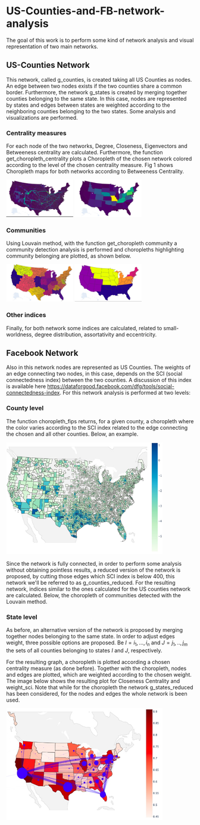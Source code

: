 # US-Counties-and-FB-network-analysis

The goal of this work is to perform some kind of network analysis and visual representation of two main networks. 
## US-Counties Network
This network, called g_counties, is created taking all US Counties as nodes. An edge between two nodes exists if the two counties share a common border.
Furthermore, the network g_states is created by merging together counties belonging to the same state. In this case, nodes are represented by states and edges between states are weighted according to the neighboring counties belonging to the two states. Some analysis and visualizations are performed.
### Centrality measures
For each node of the two networks, Degree, Closeness, Eigenvectors and Betweeness centrality are calculated. Furthermore, the function get_choropleth_centrality plots a Choropleth of the chosen network colored according to the level of the chosen centrality measure. Fig 1 shows Choropleth maps for both networks according to Betweeness Centrality. 

<img src="https://github.com/MatteoScianna/US-Counties-and-FB-network-analysis/blob/main/img/choropleth_betweeness_counties.jpg" width="180" height="100">

<img src="https://github.com/MatteoScianna/US-Counties-and-FB-network-analysis/blob/main/img/choropleth_betweeness_state.jpg" width="180" height="100">


### Communities
Using Louvain method, with the function get_choropleth community a community detection analysis is performed and choropleths highlighting community belonging are plotted, as shown below. 

<img src="https://github.com/MatteoScianna/US-Counties-and-FB-network-analysis/blob/main/img/communities_counties.jpg" width="180" height="100">

<img src="https://github.com/MatteoScianna/US-Counties-and-FB-network-analysis/blob/main/img/communities_states.jpg" width="180" height="100">

### Other indices
Finally, for both network some indices are calculated, related to small-worldness, degree distribution, assortativity and eccentricity. 

## Facebook Network 

Also in this network nodes are represented as US Counties. The weights of an edge connecting two nodes, in this case, depends on the SCI (social connectedness index) between the two counties. A discussion of this index is available here https://dataforgood.facebook.com/dfg/tools/social-connectedness-index. 
For this network analysis is performed at two levels:
### County level
The function choropleth_fips returns, for a given county, a choropleth where the color varies according to the SCI index related to the edge connecting the chosen and all other counties. Below, an example.

<img src="https://github.com/MatteoScianna/US-Counties-and-FB-network-analysis/blob/main/img/sci_variation.jpg" width="420" height="300">

Since the network is fully connected, in order to perform some analysis without obtaining pointless results, a reduced version of the network is proposed, by cutting those edges which SCI index is below 400, this network we'll be referred to as g_counties_reduced. 
For the resulting network, indices similar to the ones calculated for the US counties network are calculated. Below, the choropleth of communities detected with the Louvain method. 

### State level 

As before, an alternative version of the network is proposed by merging together nodes belonging to the same state. In order to adjust edges weight, three possible options are proposed.
Be $I = {i_{1},...,i_{n}}$ and $J = {j_{1},..,j_{m}}$ the sets of all counties belonging to states $I$ and $J$, respectively. 


For the resulting graph, a choropleth is plotted according a chosen centrality measure (as done before). Together with the choropleth, nodes and edges are plotted, which are weighted according to the chosen weight. 
The image below shows the resulting plot for Closeness Centrality and weight_sci. 
Note that while for the choropleth the network g_states_reduced has been considered, for the nodes and edges the whole network is been used. 

<img src="https://github.com/MatteoScianna/US-Counties-and-FB-network-analysis/blob/main/img/choropleth%2Bnetwork.jpg" width="420" height="300">
